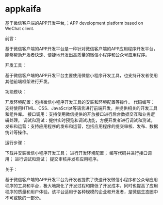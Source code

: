 # appkaifa
基于微信客户端的APP开发平台,；APP development platform based on WeChat client.

前言：

基于微信客户端的APP开发平台是一种针对微信客户端的APP应用程序开发平台，能够帮助开发者快速、便捷地开发出高质量的微信小程序和公众号应用程序。

开发工具：

基于微信客户端的APP开发平台主要使用微信小程序开发工具，也支持开发者使用其他前端框架进行开发。

功能模块：

开发环境配置：包括微信小程序开发工具的安装和环境配置等操作。
代码编写：支持使用HTML、CSS、JavaScript等语言进行前端开发，并提供相关的开发工具和组件库。
接口调用：支持使用微信提供的开放接口进行后台数据交互和业务逻辑处理。
调试和测试：提供实时预览和调试功能，方便开发者进行调试和测试。
发布和运营：支持应用程序的发布和运营，包括应用程序的提交审核、发布、数据统计等操作。

运行步骤：

下载并安装微信小程序开发工具；
进行开发环境配置；
编写代码并进行接口调用；
进行调试和测试；
提交审核并发布应用程序。

关于：

基于微信客户端的APP开发平台为开发者提供了快速开发微信小程序和公众号应用程序的工具和平台，极大地简化了开发过程和降低了开发成本，同时也提高了应用程序的质量和用户体验。该平台适用于各种规模的企业和开发者，是微信生态圈中不可或缺的一部分。

